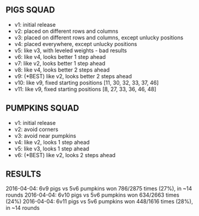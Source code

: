 ## PIGS SQUAD

* v1: initial release
* v2: placed on different rows and columns
* v3: placed on different rows and columns, except unlucky positions
* v4: placed everywhere, except unlucky positions
* v5: like v3, with leveled weights - bad results
* v6: like v4, looks better 1 step ahead
* v7: like v2, looks better 1 step ahead
* v8: like v4, looks better 2 steps ahead
* v9: (*BEST) like v2, looks better 2 steps ahead
* v10: like v9, fixed starting positions [11, 30, 32, 33, 37, 46]
* v11: like v9, fixed starting positions [8,  27, 33, 36, 46, 48]


## PUMPKINS SQUAD

* v1: initial release
* v2: avoid corners
* v3: avoid near pumpkins
* v4: like v2, looks 1 step ahead
* v5: like v3, looks 1 step ahead
* v6: (*BEST) like v2, looks 2 steps ahead


## RESULTS
2016-04-04: 6v9  pigs vs 5v6 pumpkins won 786/2875 times (27%), in ~14 rounds
2016-04-04: 6v10 pigs vs 5v6 pumpkins won 634/2663 times (24%)
2016-04-04: 6v11 pigs vs 5v6 pumpkins won 448/1616 times (28%), in ~14 rounds
